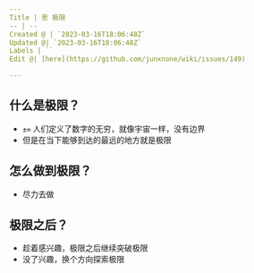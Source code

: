 ```yaml
---
Title | 思 极限
-- | --
Created @ | `2023-03-16T18:06:48Z`
Updated @| `2023-03-16T18:06:48Z`
Labels | ``
Edit @| [here](https://github.com/junxnone/wiki/issues/149)

---
```

## 什么是极限？
- `±∞` 人们定义了数字的无穷，就像宇宙一样，没有边界
- 但是在当下能够到达的最远的地方就是极限

## 怎么做到极限？
- 尽力去做


## 极限之后？
- 趁着感兴趣，极限之后继续突破极限
- 没了兴趣，换个方向探索极限
